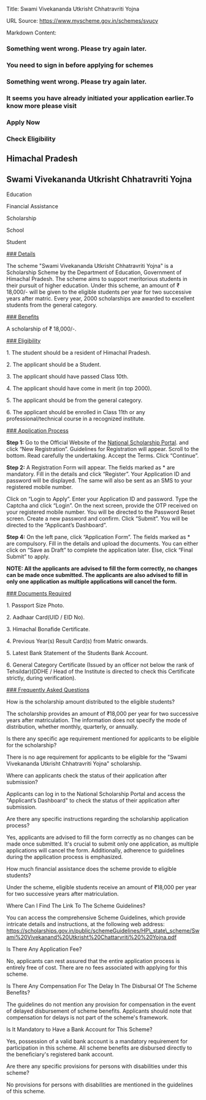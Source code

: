 Title: Swami Vivekananda Utkrisht Chhatravriti Yojna

URL Source: https://www.myscheme.gov.in/schemes/svucy

Markdown Content:
### Something went wrong. Please try again later.

### 

### You need to sign in before applying for schemes

### Something went wrong. Please try again later.

### It seems you have already initiated your application earlier.To know more please visit

### Apply Now

### Check Eligibility

Himachal Pradesh
----------------

Swami Vivekananda Utkrisht Chhatravriti Yojna
---------------------------------------------

Education

Financial Assistance

Scholarship

School

Student

[### Details](https://www.myscheme.gov.in/schemes/svucy#details)

The scheme "Swami Vivekananda Utkrisht Chhatravriti Yojna" is a Scholarship Scheme by the Department of Education, Government of Himachal Pradesh. The scheme aims to support meritorious students in their pursuit of higher education. Under this scheme, an amount of ₹ 18,000/- will be given to the eligible students per year for two successive years after matric. Every year, 2000 scholarships are awarded to excellent students from the general category.

[### Benefits](https://www.myscheme.gov.in/schemes/svucy#benefits)

A scholarship of ₹ 18,000/-.

[### Eligibility](https://www.myscheme.gov.in/schemes/svucy#eligibility)

1\. The student should be a resident of Himachal Pradesh.

2\. The applicant should be a Student.

3\. The applicant should have passed Class 10th.

4\. The applicant should have come in merit (in top 2000).

5\. The applicant should be from the general category.

6\. The applicant should be enrolled in Class 11th or any professional/technical course in a recognized institute.

[### Application Process](https://www.myscheme.gov.in/schemes/svucy#application-process)

**Step 1:** Go to the Official Website of the [National Scholarship Portal](https://scholarships.gov.in/). and click “New Registration”. Guidelines for Registration will appear. Scroll to the bottom. Read carefully the undertaking. Accept the Terms. Click “Continue”.

**Step 2:** A Registration Form will appear. The fields marked as \* are mandatory. Fill in the details and click “Register”. Your Application ID and password will be displayed. The same will also be sent as an SMS to your registered mobile number.

Click on “Login to Apply”. Enter your Application ID and password. Type the Captcha and click “Login”. On the next screen, provide the OTP received on your registered mobile number. You will be directed to the Password Reset screen. Create a new password and confirm. Click “Submit”. You will be directed to the “Applicant’s Dashboard”.

**Step 4:** On the left pane, click “Application Form”. The fields marked as \* are compulsory. Fill in the details and upload the documents. You can either click on “Save as Draft” to complete the application later. Else, click “Final Submit” to apply.

**NOTE: All the applicants are advised to fill the form correctly, no changes can be made once submitted. The applicants are also advised to fill in only one application as multiple applications will cancel the form.**

[### Documents Required](https://www.myscheme.gov.in/schemes/svucy#documents-required)

1\. Passport Size Photo.

2\. Aadhaar Card(UID / EID No).

3\. Himachal Bonafide Certificate.

4\. Previous Year(s) Result Card(s) from Matric onwards.

5\. Latest Bank Statement of the Students Bank Account.

6\. General Category Certificate (Issued by an officer not below the rank of Tehsildar)(DDHE / Head of the Institute is directed to check this Certificate strictly, during verification).

[### Frequently Asked Questions](https://www.myscheme.gov.in/schemes/svucy#faqs)

How is the scholarship amount distributed to the eligible students?

The scholarship provides an amount of ₹18,000 per year for two successive years after matriculation. The information does not specify the mode of distribution, whether monthly, quarterly, or annually.

Is there any specific age requirement mentioned for applicants to be eligible for the scholarship?

There is no age requirement for applicants to be eligible for the "Swami Vivekananda Utkrisht Chhatravriti Yojna" scholarship.

Where can applicants check the status of their application after submission?

Applicants can log in to the National Scholarship Portal and access the "Applicant’s Dashboard" to check the status of their application after submission.

Are there any specific instructions regarding the scholarship application process?

Yes, applicants are advised to fill the form correctly as no changes can be made once submitted. It's crucial to submit only one application, as multiple applications will cancel the form. Additionally, adherence to guidelines during the application process is emphasized.

How much financial assistance does the scheme provide to eligible students?

Under the scheme, eligible students receive an amount of ₹18,000 per year for two successive years after matriculation.

Where Can I Find The Link To The Scheme Guidelines?

You can access the comprehensive Scheme Guidelines, which provide intricate details and instructions, at the following web address: https://scholarships.gov.in/public/schemeGuidelines/HP\_state\_scheme/Swami%20Vivekanand%20Utkrisht%20Chattarvriti%20%20Yojna.pdf

Is There Any Application Fee?

No, applicants can rest assured that the entire application process is entirely free of cost. There are no fees associated with applying for this scheme.

Is There Any Compensation For The Delay In The Disbursal Of The Scheme Benefits?

The guidelines do not mention any provision for compensation in the event of delayed disbursement of scheme benefits. Applicants should note that compensation for delays is not part of the scheme's framework.

Is It Mandatory to Have a Bank Account for This Scheme?

Yes, possession of a valid bank account is a mandatory requirement for participation in this scheme. All scheme benefits are disbursed directly to the beneficiary's registered bank account.

Are there any specific provisions for persons with disabilities under this scheme?

No provisions for persons with disabilities are mentioned in the guidelines of this scheme.
